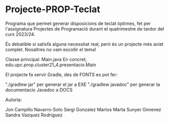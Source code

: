 # Projecte-PROP-Teclat

Programa que permet generar disposicions de teclat òptimes, fet per l'assignatura Projectes de Programació durant el quatrimestre de tardor del curs 2023/24.

És debatible si satisfà alguna necessitat real, però és un projecte més aviat complet. Nosaltres no vam escollir el tema!

Classe principal: Main.java
En concret, edu.upc.prop.cluster21_4.presentacio.Main

El projecte fa servir Gradle, des de FONTS es pot fer:

"./gradlew jar" per generar el jar a EXE
"./gradlew javadoc" per generar la documentacio Javadoc a DOCS

Autoria:

Jon Campillo Navarro-Soto
Sergi Gonzalez Martos
Marta Sunyer Gimenez
Sandra Vazquez Rodriguez